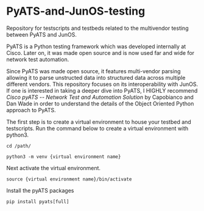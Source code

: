 # PyATS-and-JunOS-testing
Repository for testscripts and testbeds related to the multivendor testing between PyATS and JunOS.  

PyATS is a Python testing framework which was developed internally at Cisco.  Later on, it was made open source and is now used far and wide for network test automation.

Since PyATS was made open source, it features multi-vendor parsing allowing it to parse unstructed data into structured data across multiple different vendors.  This repository focuses on its interoperability with JunOS.  If one is interested in taking a deeper dive into PyATS, I HIGHLY recommend _Cisco pyATS -- Network Test and Automation Solution_ by  Capobianco and Dan Wade in order to understand the details of the Object Oriented Python approach to PyATS.

The first step is to create a virtual environment to house your testbed and testscripts.  Run the command below to create a virtual environment with python3.

`cd /path/`

`python3 -m venv {virtual environment name}` 

Next activate the virtual environment.

`source {virtual environment name}/bin/activate`

Install the pyATS packages 

`pip install pyats[full]`






